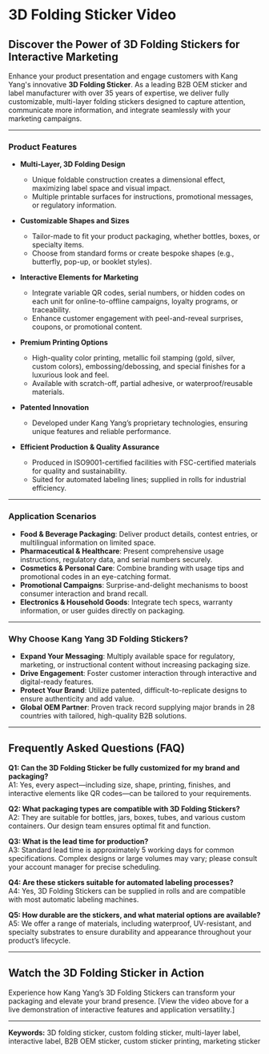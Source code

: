# 3D Folding Sticker Video

## Discover the Power of 3D Folding Stickers for Interactive Marketing

Enhance your product presentation and engage customers with Kang Yang's innovative **3D Folding Sticker**. As a leading B2B OEM sticker and label manufacturer with over 35 years of expertise, we deliver fully customizable, multi-layer folding stickers designed to capture attention, communicate more information, and integrate seamlessly with your marketing campaigns.

---

### Product Features

- **Multi-Layer, 3D Folding Design**
  - Unique foldable construction creates a dimensional effect, maximizing label space and visual impact.
  - Multiple printable surfaces for instructions, promotional messages, or regulatory information.

- **Customizable Shapes and Sizes**
  - Tailor-made to fit your product packaging, whether bottles, boxes, or specialty items.
  - Choose from standard forms or create bespoke shapes (e.g., butterfly, pop-up, or booklet styles).

- **Interactive Elements for Marketing**
  - Integrate variable QR codes, serial numbers, or hidden codes on each unit for online-to-offline campaigns, loyalty programs, or traceability.
  - Enhance customer engagement with peel-and-reveal surprises, coupons, or promotional content.

- **Premium Printing Options**
  - High-quality color printing, metallic foil stamping (gold, silver, custom colors), embossing/debossing, and special finishes for a luxurious look and feel.
  - Available with scratch-off, partial adhesive, or waterproof/reusable materials.

- **Patented Innovation**
  - Developed under Kang Yang’s proprietary technologies, ensuring unique features and reliable performance.

- **Efficient Production & Quality Assurance**
  - Produced in ISO9001-certified facilities with FSC-certified materials for quality and sustainability.
  - Suited for automated labeling lines; supplied in rolls for industrial efficiency.

---

### Application Scenarios

- **Food & Beverage Packaging**: Deliver product details, contest entries, or multilingual information on limited space.
- **Pharmaceutical & Healthcare**: Present comprehensive usage instructions, regulatory data, and serial numbers securely.
- **Cosmetics & Personal Care**: Combine branding with usage tips and promotional codes in an eye-catching format.
- **Promotional Campaigns**: Surprise-and-delight mechanisms to boost consumer interaction and brand recall.
- **Electronics & Household Goods**: Integrate tech specs, warranty information, or user guides directly on packaging.

---

### Why Choose Kang Yang 3D Folding Stickers?

- **Expand Your Messaging**: Multiply available space for regulatory, marketing, or instructional content without increasing packaging size.
- **Drive Engagement**: Foster customer interaction through interactive and digital-ready features.
- **Protect Your Brand**: Utilize patented, difficult-to-replicate designs to ensure authenticity and add value.
- **Global OEM Partner**: Proven track record supplying major brands in 28 countries with tailored, high-quality B2B solutions.

---

## Frequently Asked Questions (FAQ)

**Q1: Can the 3D Folding Sticker be fully customized for my brand and packaging?**  
A1: Yes, every aspect—including size, shape, printing, finishes, and interactive elements like QR codes—can be tailored to your requirements.

**Q2: What packaging types are compatible with 3D Folding Stickers?**  
A2: They are suitable for bottles, jars, boxes, tubes, and various custom containers. Our design team ensures optimal fit and function.

**Q3: What is the lead time for production?**  
A3: Standard lead time is approximately 5 working days for common specifications. Complex designs or large volumes may vary; please consult your account manager for precise scheduling.

**Q4: Are these stickers suitable for automated labeling processes?**  
A4: Yes, 3D Folding Stickers can be supplied in rolls and are compatible with most automatic labeling machines.

**Q5: How durable are the stickers, and what material options are available?**  
A5: We offer a range of materials, including waterproof, UV-resistant, and specialty substrates to ensure durability and appearance throughout your product’s lifecycle.

---

## Watch the 3D Folding Sticker in Action

Experience how Kang Yang’s 3D Folding Stickers can transform your packaging and elevate your brand presence. [View the video above for a live demonstration of interactive features and application versatility.]

---

**Keywords:** 3D folding sticker, custom folding sticker, multi-layer label, interactive label, B2B OEM sticker, custom sticker printing, marketing sticker